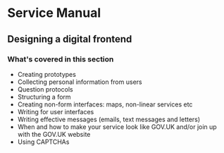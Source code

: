 # Service Manual

## Designing a digital frontend

### What's covered in this section

- Creating prototypes
- Collecting personal information from users
- Question protocols
- Structuring a form
- Creating non-form interfaces: maps, non-linear services etc
- Writing for user interfaces
- Writing effective messages (emails, text messages and letters)
- When and how to make your service look like GOV.UK and/or join up with the GOV.UK website
- Using CAPTCHAs
